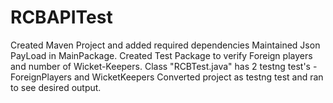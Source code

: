 # RCBAPITest


Created Maven Project and added required dependencies
Maintained Json PayLoad in MainPackage.
Created Test Package to verify Foreign players and number of Wicket-Keepers.
Class "RCBTest.java" has 2 testng test's - ForeignPlayers and WicketKeepers
Converted project as testng test and ran to see desired output.



